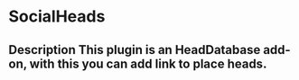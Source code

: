 <h1>SocialHeads</h1>
  <h2>Description
    <b>This plugin is an HeadDatabase add-on, with this you can add link to place heads.
      
  


